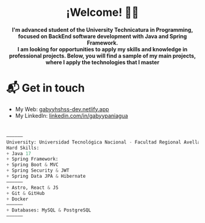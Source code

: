 <div align="center">
  <h1>¡Welcome! 👋🏻</h1>
  <h4>I'm advanced student of the University Technicatura in Programming, focused on BackEnd software development with Java and Spring Framework.</br> 
I am looking for opportunities to apply my skills and knowledge in professional projects. Below, you will find a sample of my main projects, where I apply the technologies that I master</h4>
</div>


# 📬 Get in touch
- My Web: [gabyyhshss-dev.netlify.app](https://gabyyhshss-dev.netlify.app/)
- My LinkedIn: [linkedin.com/in/gabyypaniagua](https://www.linkedin.com/in/gabyypaniagua)

#
```python
——————
University: Universidad Tecnológica Nacional - Facultad Regional Avellaneda
Hard Skills:
+ Java 17
+ Spring Framework: 
+ Spring Boot & MVC
+ Spring Security & JWT
+ Spring Data JPA & Hibernate
——————
+ Astro, React & JS
+ Git & GitHub
+ Docker
——————
+ Databases: MySQL & PostgreSQL
——————
```
<!--
**GabyyHshss/GabyyHshss** is a ✨ _special_ ✨ repository because its `README.md` (this file) appears on your GitHub profile.

Here are some ideas to get you started:

- 🔭 I’m currently working on ...
- 🌱 I’m currently learning ...
- 👯 I’m looking to collaborate on ...
- 🤔 I’m looking for help with ...
- 💬 Ask me about ...
- 📫 How to reach me: ...
- 😄 Pronouns: ...
- ⚡ Fun fact: ...
-->
